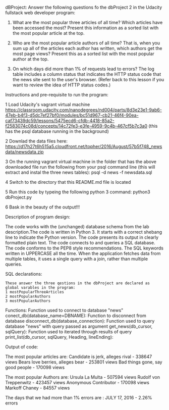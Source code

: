 dBProject:
 Answer the following questions fo the dbProject 2 in the Udacity fullstack web developer program:

1. What are the most popular three articles of all time? Which articles have been accessed the most? Present this information as a sorted list with the most popular article at the top.

2. Who are the most popular article authors of all time? That is, when you sum up all of the articles each author has written, which authors get the most page views? Present this as a sorted list with the most popular author at the top.

3. On which days did more than 1% of requests lead to errors? The log table includes a column status that indicates the HTTP status code that the news site sent to the user's browser. (Refer back to this lesson if you want to review the idea of HTTP status codes.)



Instructions and pre-requisite to run the program:

1    Load Udacity's vagrant virtual machine 
	https://classroom.udacity.com/nanodegrees/nd004/parts/8d3e23e1-9ab6-47eb-b4f3-d5dc7ef27bf0/modules/bc51d967-cb21-46f4-90ea-caf73439dc59/lessons/5475ecd6-cfdb-4418-85a2-f2583074c08d/concepts/14c72fe3-e3fe-4959-9c4b-467cf5b7c3a0
(this has the psql database running in the background) 

2    Downlad the data files here:
	https://d17h27t6h515a5.cloudfront.net/topher/2016/August/57b5f748_newsdata/newsdata.zip
 
3    On the running vagrant virtual machine in the folder that has the above downloaded file run the following from your psql command line (this will extract and instal the three news tables):
	psql -d news -f newsdata.sql
 
4    Switch to the directory that this README.md file is located

5    Run this code by typeing the following python 3 command:
	python3 dbProject.py

6    Bask in the beauty of the output!!!



Description of program design:

The code works with the (unchanged) database schema from the lab description.The code is written in Python 3. It starts with a correct shebang line to indicate the Python version. The code presents its output in clearly formatted plain text. The code connects to and queries a SQL database. The code conforms to the PEP8 style recommendations. The SQL keywords written in UPPERCASE all the time. When the application fetches data from multiple tables, it uses a single query with a join, rather than multiple queries.



SQL declarations:

	These answer the three qestions in the dbProject are declared as global varables in the program:
	1 mostPopularThreeArticles 
	2 mostPopularAuthors
	3 mostPopularAuthors



Functions:
 	Function used to connect to database "news"
		conect_db(database_name=DBNAME):
	Function to disconnect from database
		disconnect_db(database_connection):
	Function used to query database "news" with query passed as argument
		get_news(db_cursor, sqlQuery):
 	Function used to iterated through results of query
		print_list(db_cursor, sqlQuery, Heading, lineEnding):



Output of code:

The most popular articles are: 
Candidate is jerk, alleges rival - 338647 views
Bears love berries, alleges bear - 253801 views
Bad things gone, say good people - 170098 views

The most popular Authors are: 
Ursula La Multa - 507594 views
Rudolf von Treppenwitz - 423457 views
Anonymous Contributor - 170098 views
Markoff Chaney - 84557 views

The days that we had more than 1% errors are : 
JULY      17, 2016 - 2.26% errors

